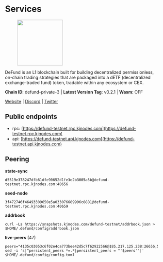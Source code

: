 # Services

<figure><img src="https://raw.githubusercontent.com/kj89/testnet_manuals/main/pingpub/logos/defund.png" width="150" alt=""><figcaption></figcaption></figure>

DeFund is an L1 blockchain built for building decentralized permissionless,  on-chain trading strategies that are packaged into a dETF (decentralized  exchange-traded fund) token, tradable within any ecosystem or CEX.

**Chain ID**: defund-private-3 | **Latest Version Tag**: v0.2.1 | **Wasm**: OFF

[Website](https://www.defund.app) | [Discord](https://discord.gg/FV26pRPZ3P) | [Twitter](https://twitter.com/defund_finance)


## Public endpoints

* rpc: [https://defund-testnet.rpc.kjnodes.com](https://defund-testnet.rpc.kjnodes.com)
* api: [https://defund-testnet.api.kjnodes.com](https://defund-testnet.api.kjnodes.com)

## Peering

**state-sync**

```
d5519e378247dfb61dfe90652d1fe3e2b3005a5b@defund-testnet.rpc.kjnodes.com:40656
```

**seed-node**

```
3f472746f46493309650e5a033076689996c8881@defund-testnet.rpc.kjnodes.com:40659
```

**addrbook**
```
curl -Ls https://snapshots.kjnodes.com/defund-testnet/addrbook.json > $HOME/.defund/config/addrbook.json
```

**live-peers** (47)
```
peers="4135c03053c6f02e4ca773bee42d5c7f62922566@185.217.125.238:26656,58437bc62307a512f391db5c1e24e3cff8b9f8d3@136.243.88.91:2070,92ea21c6dfc2fe2cc0315948cf5782888ae3bc28@62.171.129.168:26656,fd2122d21e10253a86739bdd33686065008926ed@85.10.200.221:29656,27184beff22d064a593233bbe6b0883f9f7fc2ff@45.87.104.74:26656,dca3bab49d1d93eee0ae15aef78cca2809e657f1@170.64.138.160:26656,e3d98694b276a2fa3bd52a77d00d379f0aacb58c@173.249.7.166:26656,4c291b33574d679e43f7cec340ba4befecec0724@161.97.152.115:26656,0d190196414307625a087a2d3cd02756fb4643a7@65.108.13.185:26767,0b141f72551552a5faf109413292e72408a34c34@65.109.27.156:32656,ad35b87df11c37b5f66931cd86c5dc2853aabae2@95.216.69.88:36656,175cdc1cae6635d5779e8870a20f761f1d58f02f@65.109.51.41:36656,07f9db50ae2795727a09668d75b72cae285335d1@198.244.200.221:26656,e4470dac98f2cee5bd060c52c7d801d57bfc9308@185.245.182.206:26656,8ee475f4b4574176f4e9d5d111dba6724e0ad62b@37.120.163.114:26656,0e5c41bec481ae4da0577377bc1952eb29b1e4c1@65.21.78.86:26656,d130db7a4901fd92a221f1cf7d006c6153751eb5@144.76.27.79:60956,4c170418a04a65b74fb17880aaa25674aae1451f@23.111.154.14:26651,85518a1363fc284c2a315f0ca937ebf855783d60@65.108.238.217:11144,d8436ce4d85fac4fd245d782966bfcda312b1d54@162.55.1.2:33656,324c36dcc39039d6c8007711b5923b4645c93202@142.132.202.50:46656,117b4f356114c005714955ea6ee700fb6606c650@65.108.230.245:27656,f329bee02e530e05a8937887c8ea4e75851281f1@194.180.176.126:26656,2a138efb5ef0638386af44c3df32ccdc8895b4d0@65.21.172.60:36656,e80137c82b7afc3f399bc2be3e2b4162957de04f@185.209.230.89:26656,18921a27facf3760d59147e4ae176b1bdf226346@195.201.237.172:18656,5a3e8478405460c847354dc3ab84437b51b2e50b@93.185.166.71:26656,0a8430b93bd3ddbf247388ca638512981ff07eaf@195.3.220.9:26656,06869237862f0d21266f2182f2dc4e4b319a0168@194.163.189.179:26656,9bb8235b2924488dc761de9742c0e64370c41e6e@85.209.88.211:26656,71663397bb1d94d1b58af63cc2a0111bcabf01b9@65.109.82.75:26656,d15e6c59187b692da96fb8d57e97cf2b85a47318@164.92.71.181:26656,4d3b782ab389525370f53d40e970b1362bc92106@185.182.186.202:26656,d7c675fa2eef507d4e2270c442383a886cade959@207.180.248.230:26656,d1d19e569b5dce459279e12d332bcd928abdf48b@65.109.37.58:14656,f01079014db8293225f708e44725f64a25495145@65.21.187.135:26656,bd90b1dd4ae3636e5f452be51b8e75ca104b5bfc@109.123.247.53:40656,fd3f439c775df4a7c1ced33d613124acee4187a6@194.163.154.129:40656,b32e6619a1c7998519d2d38828e34ace7b773852@65.109.84.250:36656,4758cb09f15174708880c0986bb0b57af4dc5d5d@135.181.208.169:27656,57eadf177e7429db82bfdbed6fa0521e8741e404@94.130.13.40:26656,b9a22be1f13a4ed99de4ecdd4c9e2a9e4711c2ac@45.147.199.190:26656,8977990c6736e0cb9c88bb5d58c7c740e47dd113@95.70.184.178:44656,04f1fa8a8f94fe00c419d5cb4c09e056e03ef1cf@159.69.183.206:26666,748e7c000dc2fe6ac66686884f8533fc7916b6a3@38.242.244.163:26656,8a650a9761db8abc1096abc3d4a68431600ae835@62.171.149.101:46656,d5519e378247dfb61dfe90652d1fe3e2b3005a5b@65.109.68.190:40656"
sed -i 's|^persistent_peers *=.*|persistent_peers = "'$peers'"|' $HOME/.defund/config/config.toml
```
